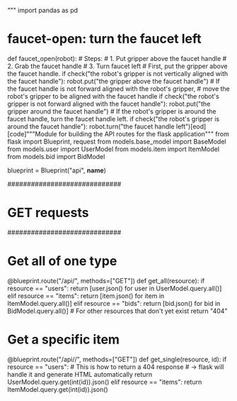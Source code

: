 
"""
import pandas as pd

# faucet-open: turn the faucet left
def faucet_open(robot):
    # Steps:
    #  1. Put gripper above the faucet handle
    #  2. Grab the faucet handle
    #  3. Turn faucet left
    # First, put the gripper above the faucet handle.
    if check("the robot's gripper is not vertically aligned with the faucet handle"):
        robot.put("the gripper above the faucet handle")
    # If the faucet handle is not forward aligned with the robot's gripper,
    # move the robot's gripper to be aligned with the faucet handle
    if check("the robot's gripper is not forward aligned with the faucet handle"):
        robot.put("the gripper around the faucet handle")
    # If the robot's gripper is around the faucet handle, turn the faucet handle left.
    if check("the robot's gripper is around the faucet handle"):
        robot.turn("the faucet handle left")[eod] [code]"""Module for building the API routes for the flask application"""
from flask import Blueprint, request
from models.base_model import BaseModel
from models.user import UserModel
from models.item import ItemModel
from models.bid import BidModel

blueprint = Blueprint("api", __name__)


#############################
# GET requests
#############################
# Get all of one type
@blueprint.route("/api/<resource>", methods=["GET"])
def get_all(resource):
    if resource == "users":
        return [user.json() for user in UserModel.query.all()]
    elif resource == "items":
        return [item.json() for item in ItemModel.query.all()]
    elif resource == "bids":
        return [bid.json() for bid in BidModel.query.all()]
    # For other resources that don't yet exist
    return "404"


# Get a specific item
@blueprint.route("/api/<resource>/<id>", methods=["GET"])
def get_single(resource, id):
    if resource == "users":
        # This is how to return a 404 response
        # -> flask will handle it and generate HTML automatically
        return UserModel.query.get(int(id)).json()
    elif resource == "items":
        return ItemModel.query.get(int(id)).json()
